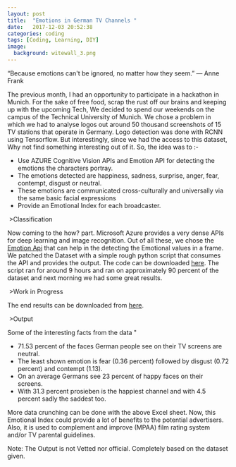 ```yaml
---
layout: post
title:  "Emotions in German TV Channels "
date:   2017-12-03 20:52:38
categories: coding
tags: [Coding, Learning, DIY]
image:
  background: witewall_3.png
---
```

“Because emotions can't be ignored, no matter how they seem.”  ― Anne Frank

The previous month, I had an opportunity to participate in a hackathon in Munich. For the sake of free food, scrap the rust off our brains and keeping up with the upcoming Tech, We decided to spend our weekends on the campus of the Technical University of Munich.
We chose a problem in which we had to analyse logos out around 50 thousand screenshots of 15 TV stations that operate in Germany.
Logo detection was done with RCNN using Tensorflow. But interestingly, since we had the access to this dataset, Why not find something interesting out of it.
So, the idea was to :-

- Use AZURE Cognitive Vision APIs and Emotion API for detecting the emotions the characters portray. 
- The emotions detected are happiness, sadness, surprise, anger, fear, contempt, disgust or neutral. 
- These emotions are communicated cross-culturally and universally via the same basic facial expressions
- Provide an Emotional Index for each broadcaster.

<img src="https://i.imgur.com/LgJSI4K.jpg" alt="">
>Classification

Now coming to the how? part. Microsoft Azure provides a very dense APIs for deep learning and image recognition. Out of all these, we chose the [Emotion Api](https://azure.microsoft.com/en-us/services/cognitive-services/emotion/) that can help in the detecting the Emotional values in a frame.
We patched the Dataset with a simple rough python script that consumes the API and provides the output. The code can be downloaded  [here](https://github.com/yogeshmpandey/Scripts/blob/master/hackathon_nov_munich.py).
The script ran for around 9 hours and ran on approximately 90 percent of the dataset and next morning we had some great results.


<img src="https://i.imgur.com/WEkjhbV.jpg" alt="">
>Work in Progress

The end results can be downloaded from [here](https://goo.gl/W551AN).

<img src="https://i.imgur.com/FgZppik.png" alt="">
>Output

Some of the interesting facts from the data "
- 71.53 percent of the faces German people see on their TV screens are neutral.
- The least shown emotion is fear (0.36 percent) followed by disgust (0.72 percent) and contempt (1.13).
- On an average Germans see 23 percent of happy faces on their screens.
- With 31.3 percent prosieben is the happiest channel and with 4.5 percent sadly the saddest too.

More data crunching can be done with the above Excel sheet.
Now, this Emotional Index could provide a lot of benefits to the potential advertisers. Also, it is used to complement and improve (MPAA) film rating system and/or TV parental guidelines.

Note: The Output is not Vetted nor official. Completely based on the dataset given.
